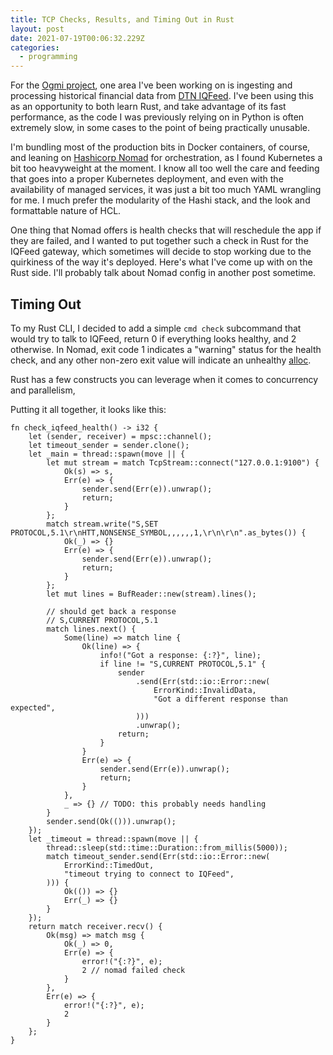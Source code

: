 ```yaml
---
title: TCP Checks, Results, and Timing Out in Rust
layout: post
date: 2021-07-19T00:06:32.229Z
categories:
  - programming
---
```


For the [Ogmi project](https://twitter.com/ogmiapp), one area I've been working on is ingesting and processing historical financial data from [DTN IQFeed](https://www.iqfeed.net/). I've been using this as an opportunity to both learn Rust, and take advantage of its fast performance, as the code I was previously relying on in Python is often extremely slow, in some cases to the point of being practically unusable.

I'm bundling most of the production bits in Docker containers, of course, and leaning on [Hashicorp Nomad](https://www.nomadproject.io/) for orchestration, as I found Kubernetes a bit too heavyweight at the moment. I know all too well the care and feeding that goes into a proper Kubernetes deployment, and even with the availability of managed services, it was just a bit too much YAML wrangling for me. I much prefer the modularity of the Hashi stack, and the look and formattable nature of HCL.

One thing that Nomad offers is health checks that will reschedule the app if they are failed, and I wanted to put together such a check in Rust for the IQFeed gateway, which sometimes will decide to stop working due to the quirkiness of the way it's deployed. Here's what I've come up with on the Rust side. I'll probably talk about Nomad config in another post sometime.

## Timing Out

To my Rust CLI, I decided to add a simple `cmd check` subcommand that would try to talk to IQFeed, return 0 if everything looks healthy, and 2 otherwise. In Nomad, exit code 1 indicates a "warning" status for the health check, and any other non-zero exit value will indicate an unhealthy [alloc](https://www.nomadproject.io/docs/commands/alloc).

Rust has a few constructs you can leverage when it comes to concurrency and parallelism, 

Putting it all together, it looks like this:

```
fn check_iqfeed_health() -> i32 {
    let (sender, receiver) = mpsc::channel();
    let timeout_sender = sender.clone();
    let _main = thread::spawn(move || {
        let mut stream = match TcpStream::connect("127.0.0.1:9100") {
            Ok(s) => s,
            Err(e) => {
                sender.send(Err(e)).unwrap();
                return;
            }
        };
        match stream.write("S,SET PROTOCOL,5.1\r\nHTT,NONSENSE_SYMBOL,,,,,,1,\r\n\r\n".as_bytes()) {
            Ok(_) => {}
            Err(e) => {
                sender.send(Err(e)).unwrap();
                return;
            }
        };
        let mut lines = BufReader::new(stream).lines();

        // should get back a response
        // S,CURRENT PROTOCOL,5.1
        match lines.next() {
            Some(line) => match line {
                Ok(line) => {
                    info!("Got a response: {:?}", line);
                    if line != "S,CURRENT PROTOCOL,5.1" {
                        sender
                            .send(Err(std::io::Error::new(
                                ErrorKind::InvalidData,
                                "Got a different response than expected",
                            )))
                            .unwrap();
                        return;
                    }
                }
                Err(e) => {
                    sender.send(Err(e)).unwrap();
                    return;
                }
            },
            _ => {} // TODO: this probably needs handling
        }
        sender.send(Ok(())).unwrap();
    });
    let _timeout = thread::spawn(move || {
        thread::sleep(std::time::Duration::from_millis(5000));
        match timeout_sender.send(Err(std::io::Error::new(
            ErrorKind::TimedOut,
            "timeout trying to connect to IQFeed",
        ))) {
            Ok(()) => {}
            Err(_) => {}
        }
    });
    return match receiver.recv() {
        Ok(msg) => match msg {
            Ok(_) => 0,
            Err(e) => {
                error!("{:?}", e);
                2 // nomad failed check
            }
        },
        Err(e) => {
            error!("{:?}", e);
            2
        }
    };
}
```